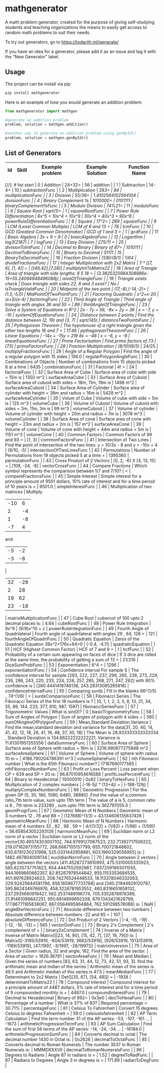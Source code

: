 # mathgenerator

A math problem generator, created for the purpose of giving self-studying students and teaching organizations the means to easily get access to random math problems to suit their needs.

To try out generators, go to <https://todarith.ml/generate/>

If you have an idea for a generator, please add it as an issue and tag it with the "New Generator" label.

## Usage

The project can be install via pip

```bash
pip install mathgenerator
```

Here is an example of how you would generate an addition problem:

```python
from mathgenerator import mathgen

#generate an addition problem
problem, solution = mathgen.addition()

#another way to generate an addition problem using genById()
problem, solution = mathgen.genById(0)
```

## List of Generators

| Id   | Skill                             | Example problem    | Example Solution      | Function Name            |
|------|-----------------------------------|--------------------|-----------------------|--------------------------|
[//]: # list start
| 0 | Addition | 24+32= | 56 | addition |
| 1 | Subtraction | 14-4= | 10 | subtractionFunc |
| 2 | Multiplication | 28*3= | 84 | multiplicationFunc |
| 3 | Division | 55/39= | 1.4102564102564104 | divisionFunc |
| 4 | Binary Complement 1s | 1010000= | 0101111 | binaryComplement1sFunc |
| 5 | Modulo Division | 74%21= | 11 | moduloFunc |
| 6 | Square Root | sqrt(1)= | 1 | squareRootFunc |
| 7 | Power Rule Differentiation | 6x^5 + 10x^4 + 10x^9 | 30x^4 + 40x^3 + 90x^8 | powerRuleDifferentiationFunc |
| 8 | Square | 17^2= | 289 | squareFunc |
| 9 | LCM (Least Common Multiple) | LCM of 6 and 13 = | 78 | lcmFunc |
| 10 | GCD (Greatest Common Denominator) | GCD of 1 and 3 =  | 1 | gcdFunc |
| 11 | Basic Algebra | 3x + 9 = 9 | 0 | basicAlgebraFunc |
| 12 | Logarithm | log3(2187) | 7 | logFunc |
| 13 | Easy Division | 275/11 =  | 25 | divisionToIntFunc |
| 14 | Decimal to Binary | Binary of 87= | 1010111 | DecimalToBinaryFunc |
| 15 | Binary to Decimal | 01111 | 15 | BinaryToDecimalFunc |
| 16 | Fraction Division | (1/8)/(8/1) | 1/64 | divideFractionsFunc |
| 17 | Integer Multiplication with 2x2 Matrix | 7 * [[7, 6], [1, 4]] =  | [[49,42],[7,28]] | multiplyIntToMatrix22 |
| 18 | Area of Triangle | Area of triangle with side lengths: 8 5 18 =  | (3.3825325984308986e-15+55.24094948496088j) | areaOfTriangleFunc |
| 19 | Triangle exists check | Does triangle with sides 22, 8 and 3 exist? | No | isTriangleValidFunc |
| 20 | Midpoint of the two point | (17,-8),(-14,-2)= | (1.5,-5.0) | MidPointOfTwoPointFunc |
| 21 | Factoring Quadratic | x^2+x-20 | (x+5)(x-4) | factoringFunc |
| 22 | Third Angle of Triangle | Third angle of triangle with angles 36 and 55 =  | 89 | thirdAngleOfTriangleFunc |
| 23 | Solve a System of Equations in R^2 | 2x - 7y = 56, -8x + 2y = 36 | x = -7, y = -10 | systemOfEquationsFunc |
| 24 | Distance between 2 points | Find the distance between (2, 19) and (3, 7) | sqrt(145) | distanceTwoPointsFunc |
| 25 | Pythagorean Theorem | The hypotenuse of a right triangle given the other two lengths 16 and 7 =  | 17.46 | pythagoreanTheoremFunc |
| 26 | Linear Equations | -14x + -15y = 219
8x = -48 | x = -6, y = -9 | linearEquationsFunc |
| 27 | Prime Factorisation | Find prime factors of 73 | [73] | primeFactorsFunc |
| 28 | Fraction Multiplication | (8/10)*(6/5) | 24/25 | multiplyFractionsFunc |
| 29 | Angle of a Regular Polygon | Find the angle of a regular polygon with 15 sides | 156.0 | regularPolygonAngleFunc |
| 30 | Combinations of Objects | Number of combinations from 15 objects picked 8 at a time  | 6435 | combinationsFunc |
| 31 | Factorial | 4! =  | 24 | factorialFunc |
| 32 | Surface Area of Cube | Surface area of cube with side = 15m is | 1350 m^2 | surfaceAreaCube |
| 33 | Surface Area of Cuboid | Surface area of cuboid with sides = 18m, 11m, 19m is | 1498 m^2 | surfaceAreaCuboid |
| 34 | Surface Area of Cylinder | Surface area of cylinder with height = 38m and radius = 16m is | 5428 m^2 | surfaceAreaCylinder |
| 35 | Volum of Cube | Volume of cube with side = 5m is | 125 m^3 | volumeCube |
| 36 | Volume of Cuboid | Volume of cuboid with sides = 3m, 11m, 3m is | 99 m^3 | volumeCuboid |
| 37 | Volume of cylinder | Volume of cylinder with height = 20m and radius = 7m is | 3078 m^3 | volumeCylinder |
| 38 | Surface Area of cone | Surface area of cone with height = 23m and radius = 2m is | 157 m^2 | surfaceAreaCone |
| 39 | Volume of cone | Volume of cone with height = 44m and radius = 5m is | 1151 m^3 | volumeCone |
| 40 | Common Factors | Common Factors of 99 and 93 =  | [1, 3] | commonFactorsFunc |
| 41 | Intersection of Two Lines | Find the point of intersection of the two lines: y = 10/3x - 8 and y = -10x + 4 | (9/10, -5) | intersectionOfTwoLinesFunc |
| 42 | Permutations | Number of Permutations from 19 objects picked 5 at a time =   | 1395360 | permutationFunc |
| 43 | Cross Product of 2 Vectors | [0, 2, -6] X [4, 13, 15] =  | [108, -24, -8] | vectorCrossFunc |
| 44 | Compare Fractions | Which symbol represents the comparison between 1/7 and 7/10? | < | compareFractionsFunc |
| 45 | Simple Interest | Simple interest for a principle amount of 9501 dollars, 10% rate of interest and for a time period of 10 years is =  | 9501.0 | simpleInterestFunc |
| 46 | Multiplication of two matrices | Multiply<table><tr><td>-10</td><td>6</td></tr><tr><td>2</td><td>-4</td></tr><tr><td>1</td><td>-8</td></tr><tr><td>-7</td><td>4</td></tr></table>and<table><tr><td>-5</td><td>-2</td></tr><tr><td>-3</td><td>-8</td></tr></table> | <table><tr><td>32</td><td>-28</td></tr><tr><td>2</td><td>28</td></tr><tr><td>19</td><td>62</td></tr><tr><td>23</td><td>-18</td></tr></table> | matrixMultiplicationFunc |
| 47 | Cube Root | cuberoot of 100 upto 2 decimal places is: | 4.64 | cubeRootFunc |
| 48 | Power Rule Integration | 9x^9 | (9/9)x^10 + c | powerRuleIntegrationFunc |
| 49 | Fourth Angle of Quadrilateral | Fourth angle of quadrilateral with angles 29 , 84, 126 = | 121 | fourthAngleOfQuadriFunc |
| 50 | Quadratic Equation | Zeros of the Quadratic Equation 39x^2+176x+64=0 | [-0.4, -4.11] | quadraticEquation |
| 51 | HCF (Highest Common Factor) | HCF of 7 and 9 =  | 1 | hcfFunc |
| 52 | Probability of a certain sum appearing on faces of dice | If 3 dice are rolled at the same time, the probability of getting a sum of 13 = | 21/216 | DiceSumProbFunc |
| 53 | Exponentiation | 6^4 = | 1296 | exponentiationFunc |
| 54 | Confidence interval For sample S | The confidence interval for sample [293, 222, 227, 237, 299, 265, 238, 273, 229, 236, 286, 243, 220, 233, 224, 226, 257, 285, 268, 271, 247, 262] with 90% confidence is | (260.4441418746136, 243.28313085265916) | confidenceIntervalFunc |
| 55 | Comparing surds | Fill in the blanks 66^(1/5) _ 74^(1/6) | > | surdsComparisonFunc |
| 56 | Fibonacci Series | The Fibonacci Series of the first 18 numbers is ? | [0, 1, 1, 2, 3, 5, 8, 13, 21, 34, 55, 89, 144, 233, 377, 610, 987, 1597] | fibonacciSeriesFunc |
| 57 | Trigonometric Values | What is sin(0)? | 0 | basicTrigonometryFunc |
| 58 | Sum of Angles of Polygon | Sum of angles of polygon with 4 sides =  | 360 | sumOfAnglesOfPolygonFunc |
| 59 | Mean,Standard Deviation,Variance | Find the mean,standard deviation and variance for the data[31, 20, 40, 14, 41, 42, 12, 18, 26, 41, 16, 48, 37, 30, 18] | The Mean is 28.933333333333334 , Standard Deviation is 134.86222222222221, Variance is 11.61301951355556 | dataSummaryFunc |
| 60 | Surface Area of Sphere | Surface area of Sphere with radius = 16m is | 3216.990877275948 m^2 | surfaceAreaSphere |
| 61 | Volume of Sphere | Volume of sphere with radius 10 m =  | 4188.790204786391 m^3 | volumeSphereFunc |
| 62 | nth Fibonacci number | What is the 65th Fibonacci number? | 17167680177565 | nthFibonacciNumberFunc |
| 63 | Profit or Loss Percent | Loss percent when CP = 639 and SP = 20 is:  | 96.87010954616588 | profitLossPercentFunc |
| 64 | Binary to Hexidecimal | 10000010 | 0x82 | binaryToHexFunc |
| 65 | Multiplication of 2 complex numbers | (-16-5j) * (13+4j) =  | (-188-129j) | multiplyComplexNumbersFunc |
| 66 | Geometric Progression | For the given GP [5, 30, 180, 1080, 6480, 38880] ,Find the value of a,common ratio,7th term value, sum upto 11th term | The value of a is 5, common ratio is 6 , 7th term is 233280 , sum upto 11th term is 362797055.0 | geomProgrFunc |
| 67 | Geometric Mean of N Numbers | Geometric mean of 3 numbers 12 , 76 and 88 =  | (12*76*88)^(1/3) = 43.134606135637426 | geometricMeanFunc |
| 68 | Harmonic Mean of N Numbers | Harmonic mean of 4 numbers 32 , 82 , 98 , 59 =  |  4/((1/32) + (1/82) + (1/98) + (1/59)) = 56.658543052293126 | harmonicMeanFunc |
| 69 | Euclidian norm or L2 norm of a vector | Euclidian norm or L2 norm of the vector[30.49374303007102, 744.9799127067523, 232.71392717506222, 219.07162873155772, 268.6667105157799, 655.700721848602, 630.8781230231998, 525.0331442958861, 603.1960329056955] is: | 1482.467804008134 | euclidianNormFunc |
| 70 | Angle between 2 vectors | angle between the vectors [411.45287273810993, 475.5310005335923, 585.8235737751623, 654.4447552592987, 7.9372591993011055, 944.1669660662357, 82.85267978544842, 855.1153353684535, 401.897628624623, 208.74276524448533, 18.113378046332063, 329.92425644581766, 656.1658677733768] and [340.21944929120787, 595.8624349766976, 458.3226781953552, 460.8316651658132, 237.2935680919427, 562.2537489196774, 705.3352878976389, 21.91461098842251, 950.6814899692208, 879.1343421626799, 177.86771165838067, 867.0564995964864, 762.591298578088] is: | NaN | angleBtwVectorsFunc |
| 71 | Absolute difference between two numbers | Absolute difference between numbers -22 and 85 =  | 107 | absoluteDifferenceFunc |
| 72 | Dot Product of 2 Vectors | [-4, -15, -19] . [-12, -18, -13] =  | 565 | vectorDotFunc |
| 73 | Binary 2's Complement | 2's complement of  = |  | binary2sComplement |
| 74 | Inverse of a Matrix | Inverse of Matrix Matrix([[23, 14, 90], [15, 42, 7], [37, 19, 79]]) is: | Matrix([[-3185/53919, -604/53919, 3682/53919], [926/53919, 1513/53919, -1189/53919], [47/1997, -3/1997, -28/1997]]) | matrixInversion |
| 75 | Area of a Sector | Given radius, 32 and angle, 182. Find the area of the sector. | Area of sector = 1626.36761 | sectorAreaFunc |
| 76 | Mean and Median | Given the series of numbers [83, 63, 31, 44, 12, 73, 42, 51, 93, 3]. find the arithmatic mean and mdian of the series | Arithmetic mean of the series is 49.5 and Arithmetic median of this series is 47.5 | meanMedianFunc |
| 77 | Determinant to 2x2 Matrix | Det([[35, 67], [54, 48]]) =  |  -1938 | determinantToMatrix22 |
| 78 | Compound Interest | Compound Interest for a principle amount of 4487 dollars, 5% rate of interest and for a time period of 9 compounded monthly is =  | 4487.0 | compoundInterestFunc |
| 79 | Decimal to Hexadecimal | Binary of 992= | 0x3e0 | deciToHexaFunc |
| 80 | Percentage of a number | What is 37% of 83? | Required percentage = 30.71% | percentageFunc |
| 81 | Celsius To Fahrenheit | Convert 15 degrees Celsius to degrees Fahrenheit = | 59.0 | celsiustofahrenheit |
| 82 | AP Term Calculation | Find the term number 31 of the AP series: -53, -107, -161 ...  | -1673 | arithmeticProgressionTermFunc |
| 83 | AP Sum Calculation | Find the sum of first 56 terms of the AP series: -14, -24, -34 ...  | -16184.0 | arithmeticProgressionSumFunc |
| 84 | Converts decimal to octal | The decimal number 1430 in Octal is:  | 0o2626 | decimalToOctalFunc |
| 85 | Converts decimal to Roman Numerals | The number 3537 in Roman Numerals is:  | MMMDXXXVII | decimalToRomanNumeralsFunc |
| 86 | Degrees to Radians | Angle 87 in radians is =  | 1.52 | degreeToRadFunc |
| 87 | Radians to Degrees | Angle 3 in degrees is =  | 171.89 | radianToDegFunc |
